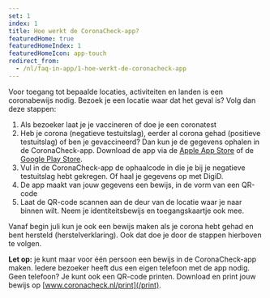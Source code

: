 ```yaml
---
set: 1
index: 1
title: Hoe werkt de CoronaCheck-app?
featuredHome: true
featuredHomeIndex: 1
featuredHomeIcon: app-touch
redirect_from: 
  - /nl/faq-in-app/1-hoe-werkt-de-coronacheck-app
---
```

Voor toegang tot bepaalde locaties, activiteiten en landen is een coronabewijs nodig. Bezoek je een locatie waar dat het geval is? Volg dan deze stappen:

1. Als bezoeker laat je je vaccineren of doe je een coronatest
2. Heb je corona (negatieve testuitslag), eerder al corona gehad (positieve testuitslag) of ben je gevaccineerd? Dan kun je de gegevens ophalen in de CoronaCheck-app. Download de app via de <a href="https://apps.apple.com/nl/app/coronacheck/id1548269870" rel="noopener noreferrer" target="_blank">Apple App Store</a> of de <a href="https://play.google.com/store/apps/details?id=nl.rijksoverheid.ctr.holder" rel="noopener noreferrer" target="_blank">Google Play Store</a>.
3. Vul in de CoronaCheck-app de ophaalcode in die je bij je negatieve testuitslag hebt gekregen. Of haal je gegevens op met DigiD.
4. De app maakt van jouw gegevens een bewijs, in de vorm van een QR-code
5. Laat de QR-code scannen aan de deur van de locatie waar je naar binnen wilt. Neem je identiteitsbewijs en toegangskaartje ook mee.

Vanaf begin juli kun je ook een bewijs maken als je corona hebt gehad en bent hersteld (herstelverklaring). Ook dat doe je door de stappen hierboven te volgen. 

**Let op:** je kunt maar voor één persoon een bewijs in de CoronaCheck-app maken. Iedere bezoeker heeft dus een eigen telefoon met de app nodig. Geen telefoon? Je kunt ook een QR-code printen. Download en print jouw bewijs op [www.coronacheck.nl/print](/print).
